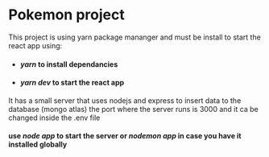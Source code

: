 # Pokemon project
This project is using yarn package mananger and must be install to start the react app using:
- #### _yarn_ to install dependancies 
- #### _yarn dev_ to start the react app
It has a small server that uses nodejs and express to insert data to the database (mongo atlas)
the port where the server runs is 3000 and it ca be changed inside the .env file
#### use _node app_ to start the server or _nodemon app_ in case you have it installed globally 
